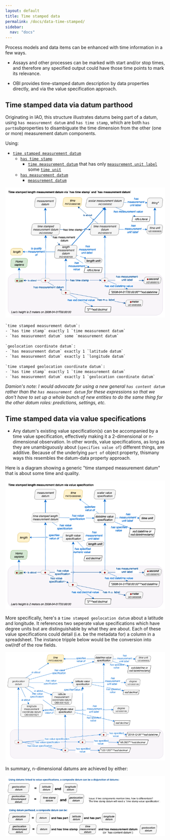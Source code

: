 ```yaml
---
layout: default
title: Time stamped data
permalink: /docs/data-time-stamped/
sidebar:
  nav: "docs"
---
```


Process models and data items can be enhanced with time information in a few ways.   

- Assays and other processes can be marked with start and/or stop times, and therefore any specified output could have those time points to mark its relevance.
 
- OBI provides time-stamped datum description by data properties directly, and via the value specification approach.

## Time stamped data via datum parthood

Originating in IAO, this structure illustrates datums being part of a datum, using `has measurement datum` and `has time stamp`, which are both `has part`subproperties to disambiguate the time dimension from the other (one or more) measurement datum components.

Using:

- [`time stamped measurement datum`](http://purl.obolibrary.org/obo/IAO_0000582)
  - [`has time stamp`](http://purl.obolibrary.org/obo/IAO_0000416)
    - [`time measurement datum`](http://purl.obolibrary.org/obo/IAO_0000416) that has only [`measurement unit label`](http://purl.obolibrary.org/obo/IAO_0000039) some [`time unit`]()
  - [`has measurement datum`](http://purl.obolibrary.org/obo/IAO_0000583) 
    - [`measurement datum`](http://purl.obolibrary.org/obo/IAO_0000109) 

 
<img src="/assets/images/docs/data_timestamp_length.png">

    `time stamped measurement datum`:
    - `has time stamp` exactly 1 `time measurement datum` 
    - `has measurement datum` some `measurement datum`

    `geolocation coordinate datum`:
    - `has measurement datum` exactly 1 `latitude datum` 
    - `has measurement datum` exactly 1 `longitude datum`

    `time stamped geolocation coordinate datum`:
    - `has time stamp` exactly 1 `time measurement datum` 
    - `has measurement datum` exactly 1 `geolocation coordinate datum`

*Damion's note: I would advocate for using a new general `has content datum` rather than the `has measurement datum` for these expressions so that we don't have to set up a whole bunch of new entities to do the same thing for the other datum roles: predictions, settings, etc.*

## Time stamped data via value specifications

- Any datum's existing value specification(s) can be accompanied by a time value specification, effectively making it a 2-dimensional or n-dimensional observation. In other words, value specifications, as long as they are unambiguously about (`specifies value of`) different things, are additive. Because of the underlying `part of` object property, thismany ways this resembles the datum-data property approach. 

Here is a diagram showing a generic "time stamped measurement datum" that is about some time and quality.

<img src="/assets/images/docs/data_timestamp_datum_2.png">

More specifically, here's a `time stamped geolocation datum` about a latitude and longitude. It references two seperate value specifications which have degree units but are distinguishable by what they are about. Each of these value specifications could detail (i.e. be the metadata for) a column in a spreadsheet. The instance tripple below would be the conversion into owl/rdf of the row fields.

<img src="/assets/images/docs/data_timestamped_geolocation_3.png">

In summary, n-dimensional datums are achieved by either:

<img src="/assets/images/docs/data_timestamp_datum_conjunction.png">

